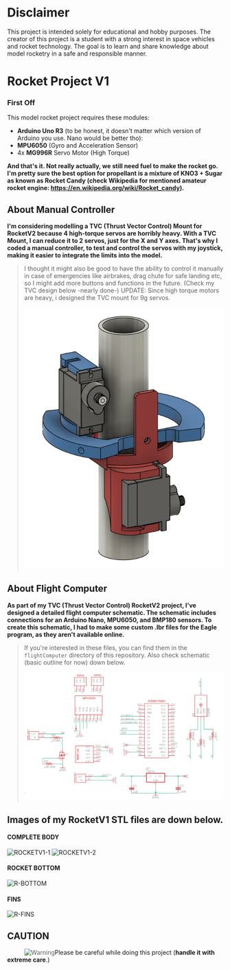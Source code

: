 # Disclaimer
This project is intended solely for educational and hobby purposes. The creator of this project is a student with a strong interest in space vehicles and rocket technology. The goal is to learn and share knowledge about model rocketry in a safe and responsible manner.

# Rocket Project V1

### First Off
This model rocket project requires these modules:
* **Arduino Uno R3** (to be honest, it doesn't matter which version of Arduino you use. Nano would be better tho):
* **MPU6050** (Gyro and Acceleration Sensor)
* 4x **MG996R** Servo Motor (High Torque)

**And that's it. Not really actually, we still need fuel to make the rocket go. I'm pretty sure the best option for propellant is a mixture of KNO3 + Sugar
as known as Rocket Candy (check Wikipedia for mentioned amateur rocket engine: https://en.wikipedia.org/wiki/Rocket_candy).**

## **About Manual Controller**
**I'm considering modelling a TVC (Thrust Vector Control) Mount for RocketV2 because 4 high-torque servos are horribly heavy. With a TVC Mount, I can reduce it to 2 servos, just for the X and Y axes. That's why I coded a manual controller, to test and control the servos with my joystick, making it easier to integrate the limits into the model.**
>I thought it might also be good to have the ability to control it manually in case of emergencies like airbrakes, drag chute for safe landing etc, so I might add more buttons and functions in the future. (Check my TVC design below -nearly done-)
UPDATE: Since high torque motors are heavy, i designed the TVC mount for 9g servos.
>
>![ROCKETV2-TVC](RocketV2/TVCprototypes/img/TVC2-PROTOTYPE2.png)

## **About Flight Computer**
**As part of my TVC (Thrust Vector Control) RocketV2 project, I've designed a detailed flight computer schematic. The schematic includes connections for an Arduino Nano, MPU6050, and BMP180 sensors. To create this schematic, I had to make some custom .lbr files for the Eagle program, as they aren't available online.**  
>If you're interested in these files, you can find them in the `flightComputer` directory of this repository. Also check schematic (basic outline for now) down below.
>
>![PCB-OUTLINE](flightComputer/img/PCB_OUTLINE3.png)

## **Images of my RocketV1 STL files are down below.**

#### COMPLETE BODY

![ROCKETV1-1](RocketV1/imagesV1/rocketFullBodyDesign1.png)
![ROCKETV1-2](RocketV1/imagesV1/rocketFullBodyDesign2.png)

#### ROCKET BOTTOM
![R-BOTTOM](RocketV1/imagesV1/R-BOTTOM.png)

#### FINS
![R-FINS](RocketV1/imagesV1/FinV2.png)

## CAUTION

><img align="left" src="RocketV1/imagesV1/WarningLAbel.jpeg" alt="Warning">

Please be careful while doing this project (**handle it with extreme care**.)
